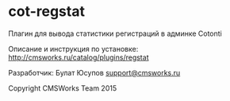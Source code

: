 cot-regstat
=======
Плагин для вывода статистики регистраций в админке Cotonti

Описание и инструкция по установке: http://cmsworks.ru/catalog/plugins/regstat

Разработчик: Булат Юсупов support@cmsworks.ru

Copyright CMSWorks Team 2015
